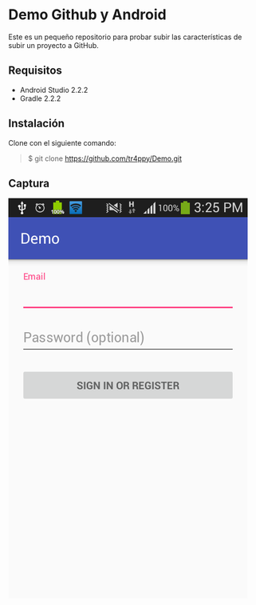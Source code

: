 Demo Github y Android
===
Este es un pequeño repositorio para probar subir las características de subir un proyecto a GitHub.

Requisitos
---
* Android Studio 2.2.2
* Gradle 2.2.2

Instalación
---

Clone con el siguiente comando:
> $ git clone https://github.com/tr4ppy/Demo.git

Captura
---

![Captura](/img/captura.png)
